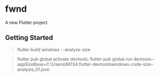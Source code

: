 # fwnd

A new Flutter project.

## Getting Started

> flutter build windows --analyze-size


> flutter pub global activate devtools; flutter pub global run devtools--appSizeBase=C:\Users\86134\.flutter-devtools\windows-code-size-analysis_01.json

